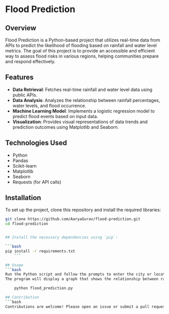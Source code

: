 
# Flood Prediction

## Overview
Flood Prediction is a Python-based project that utilizes real-time data from APIs to predict the likelihood of flooding based on rainfall and water level metrics. The goal of this project is to provide an accessible and efficient way to assess flood risks in various regions, helping communities prepare and respond effectively.

## Features
- **Data Retrieval**: Fetches real-time rainfall and water level data using public APIs.
- **Data Analysis**: Analyzes the relationship between rainfall percentages, water levels, and flood occurrence.
- **Machine Learning Model**: Implements a logistic regression model to predict flood events based on input data.
- **Visualization**: Provides visual representations of data trends and prediction outcomes using Matplotlib and Seaborn.

## Technologies Used
- Python
- Pandas
- Scikit-learn
- Matplotlib
- Seaborn
- Requests (for API calls)

## Installation
To set up the project, clone this repository and install the required libraries:

```bash
git clone https://github.com/AaryaGurav/flood-prediction.git
cd flood-prediction


## Install the necessary dependencies using `pip`:

```bash
pip install -r requirements.txt
    ```

## Usage
```bash
Run the Python script and follow the prompts to enter the city or location for rainfall and water level checks.
The program will display a graph that shows the relationship between rainfall percentage/water levels and the flood prediction, including a marker for the current conditions. The program will retrieve the data from the API, make predictions using the logistic regression model, and display the result (whether a flood is expected or not):

    python flood_prediction.py

## Contribution
```bash
Contributions are welcome! Please open an issue or submit a pull request for any improvements or features you'd like to see.
 





